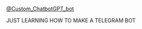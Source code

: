 [@Custom_ChatbotGPT_bot](https://t.me/Custom_ChatbotGPT_bot)

JUST LEARNING HOW TO MAKE A TELEGRAM BOT
